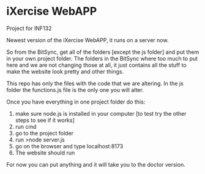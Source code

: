 # iXercise WebAPP
Project for INF132

Newest version of the iXercise WebAPP, it runs on a server now.

So from the BitSync, get all of the folders [except the js folder] and put them in your own project folder. The folders in the 
BitSync where too much to put here and we are not changing those at all, it just contains all the stuff to make the website look
pretty and other things.

This repo has only the files with the code that we are altering.
In the js folder the functions.js file is the only one you will alter. 

Once you have everything in one project folder do this:

1. make sure node.js is installed in your computer [to test try the other steps to see if it works]
2. run cmd
3. go to the project folder
4. run >node server.js
5. go on the browser and type localhost:8173
6. The website should run

For now you can put anything and it will take you to the doctor version. 

